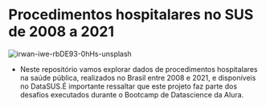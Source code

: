 # Procedimentos hospitalares no SUS de 2008 a 2021

  ![irwan-iwe-rbDE93-0hHs-unsplash](https://user-images.githubusercontent.com/48893446/143870527-4524d1ab-081d-4c1f-aacd-fb21bee5d1d0.jpg)

* Neste repositório vamos explorar dados de procedimentos hospitalares na saúde pública, realizados no Brasil entre 2008 e 2021, e disponíveis no DataSUS.É importante ressaltar que este projeto faz parte dos desafios executados durante o Bootcamp de Datascience da Alura.

  

